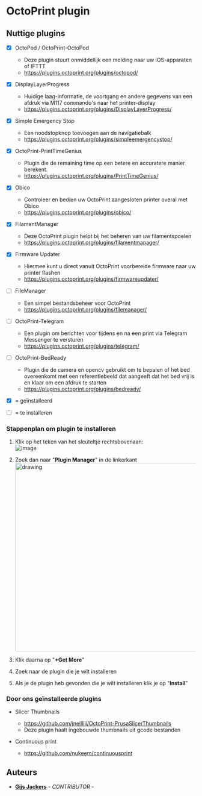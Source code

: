 # OctoPrint plugin
## Nuttige plugins
- [x] OctoPod / OctoPrint-OctoPod 
    - Deze plugin stuurt onmiddellijk een melding naar uw iOS-apparaten of IFTTT 
    - https://plugins.octoprint.org/plugins/octopod/
- [x] DisplayLayerProgress
    - Huidige laag-informatie, de voortgang en andere gegevens van een afdruk via M117 commando's naar het printer-display
    - https://plugins.octoprint.org/plugins/DisplayLayerProgress/
- [x] Simple Emergency Stop
    - Een noodstopknop toevoegen aan de navigatiebalk
    - https://plugins.octoprint.org/plugins/simpleemergencystop/
- [x] OctoPrint-PrintTimeGenius
    - Plugin die de remaining time op een betere en accuratere manier berekent.
    - https://plugins.octoprint.org/plugins/PrintTimeGenius/
- [x] Obico
    - Controleer en bedien uw OctoPrint aangesloten printer overal met Obico
    - https://plugins.octoprint.org/plugins/obico/
- [x] FilamentManager
    - Deze OctoPrint plugin helpt bij het beheren van uw filamentspoelen
    - https://plugins.octoprint.org/plugins/filamentmanager/
- [x] Firmware Updater
    - Hiermee kunt u direct vanuit OctoPrint voorbereide firmware naar uw printer flashen
    - https://plugins.octoprint.org/plugins/firmwareupdater/
- [ ] FileManager
    - Een simpel bestandsbeheer voor OctoPrint
    - https://plugins.octoprint.org/plugins/filemanager/
- [ ] OctoPrint-Telegram
    - Een plugin om berichten voor tijdens en na een print via Telegram Messenger te versturen
    - https://plugins.octoprint.org/plugins/telegram/
- [ ] OctoPrint-BedReady
    - Plugin die de camera en opencv gebruikt om te bepalen of het bed overeenkomt met een referentiebeeld dat aangeeft dat het bed vrij is en klaar om een afdruk te starten
    - https://plugins.octoprint.org/plugins/bedready/

- [x] = geïnstalleerd
- [ ] = te installeren


### Stappenplan om plugin te installeren 
1. Klik op het teken van het sleuteltje rechtsbovenaan: <br>
    ![image](https://user-images.githubusercontent.com/56915241/193520764-0a113b56-ed5a-4265-a418-55033eafca1d.png)
    
2. Zoek dan naar "**Plugin Manager**" in de linkerkant  
   <img src="https://user-images.githubusercontent.com/56915241/193521137-f2630a0a-fbae-4043-8e94-90fdcf39d49c.png" alt="drawing" width="500"/>
   
3. Klik daarna op "**+Get More**"
5. Zoek naar de plugin die je wilt installeren
7. Als je de plugin heb gevonden die je wilt installeren klik je op "**Install**"



### Door ons geïnstalleerde plugins
- Slicer Thumbnails
  - https://github.com/jneilliii/OctoPrint-PrusaSlicerThumbnails
  - Deze plugin haalt ingebouwde thumbnails uit gcode bestanden

- Continuous print </br>
  - https://github.com/nukeem/continuousprint

## Auteurs
- [**Gijs Jackers**](https://github.com/GijsJackersPXL) - _CONTRIBUTOR_ - 

